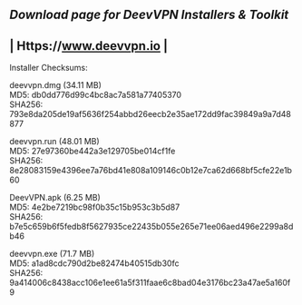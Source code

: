 *Download page for DeevVPN Installers & Toolkit*
--------------------------
| Https://www.deevvpn.io |
--------------------------

Installer Checksums:

deevvpn.dmg (34.11 MB)<br>
MD5: db0dd776d99c4bc8ac7a581a77405370<br>
SHA256: 793e8da205de19af5636f254abbd26eecb2e35ae172dd9fac39849a9a7d48877

deevvpn.run (48.01 MB)<br>
MD5: 27e97360be442a3e129705be014cf1fe<br>
SHA256: 8e28083159e4396ee7a76bd41e808a109146c0b12e7ca62d668bf5cfe22e1b60

DeevVPN.apk (6.25 MB)<br>
MD5: 4e2be7219bc98f0b35c15b953c3b5d87<br>
SHA256: b7e5c659b6f5fedb8f5627935ce22435b055e265e71ee06aed496e2299a8db46

deevvpn.exe (71.7 MB)<br>
MD5: a1ad8cdc790d2be82474b40515db30fc<br>
SHA256: 9a414006c8438acc106e1ee61a5f311faae6c8bad04e3176bc23a47ae5a160f9


